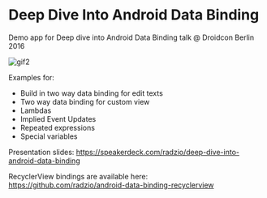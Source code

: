 # Deep Dive Into Android Data Binding

Demo app for Deep dive into Android Data Binding talk @ Droidcon Berlin 2016

![gif2](https://cloud.githubusercontent.com/assets/469111/16058354/6297c9d0-327e-11e6-9e0c-0aab0f08ba7a.gif)

Examples for:

* Build in two way data binding for edit texts
* Two way data binding for custom view
* Lambdas 
* Implied Event Updates
* Repeated expressions
* Special variables

Presentation slides: https://speakerdeck.com/radzio/deep-dive-into-android-data-binding

RecyclerView bindings are available here: https://github.com/radzio/android-data-binding-recyclerview


